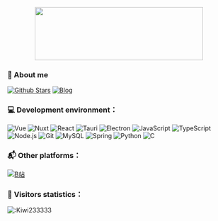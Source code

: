 <p align="center">
<img align=center src="https://kiwi233.top/kiwi.gif" width="380" height="120" style="border-radous: 6px;"/>
</p>

### 🤔 About me

[![Github Stars](https://img.shields.io/github/stars/Kiwi233333?style=for-the-badge&color=2da44e&label=Github%20Star&logo=github)](https://github.com/Kiwi233333)
[![Blog](https://img.shields.io/badge/-kiwi233.top-0ea5e9?style=for-the-badge&logo=Bloglovin&logoColor=white&label=个人博客)](https://kiwi233.top)

### 💻 **Development environment：**

<p>
 
![Vue](https://img.shields.io/badge/Vue-35495E?style=for-the-badge&logo=vue.js&logoColor=4FC08D)
![Nuxt](https://img.shields.io/badge/Nuxt-002D3A?style=for-the-badge&logo=nuxt.js&logoColor=white)
![React](https://img.shields.io/badge/React-20232A?style=for-the-badge&logo=react&logoColor=61DAFB)
![Tauri](https://img.shields.io/badge/Tauri-1E1E1E?style=for-the-badge&logo=tauri&logoColor=white)
![Electron](https://img.shields.io/badge/Electron-47848F?style=for-the-badge&logo=electron&logoColor=white)
![JavaScript](https://img.shields.io/badge/JavaScript-F7DF1E?style=for-the-badge&logo=javascript&logoColor=black) 
![TypeScript](https://img.shields.io/badge/TypeScript-007ACC?style=for-the-badge&logo=typescript&logoColor=white)
![Node.js](https://img.shields.io/badge/Node.js-43853D?style=for-the-badge&logo=node.js&logoColor=white)
![Git](https://img.shields.io/badge/Git-F05033?style=for-the-badge&logo=git&logoColor=white) 
![MySQL](https://img.shields.io/badge/MySQL-4479A1?style=for-the-badge&logo=mysql&logoColor=white)
![Spring](https://img.shields.io/badge/Spring-6DB33F?style=for-the-badge&logo=spring&logoColor=white)
![Python](https://img.shields.io/badge/Python-3776AB?style=for-the-badge&logo=python&logoColor=white)
![C](https://img.shields.io/badge/C-00599C?style=for-the-badge&logo=c&logoColor=white)

</p>

<!-- ### 🎯 **GitHub Info：** -->

<!-- [![My GitHub stats](https://github-readme-stats.vercel.app/api?username=Kiwi233333&count_private=true&theme=swift&hide=contribs&include_all_commits=true&line_height=24.0)](https://github.com/anuraghazra/github-readme-stats) [![Top Langs](https://github-readme-stats.vercel.app/api/top-langs/?username=Kiwi233333&theme=swift&layout=compact&card_width=360)](https://github.com/anuraghazra/github-readme-stats) -->

### 📬 **Other platforms：**

[![B站](https://img.shields.io/badge/BiliBili-00A1D6?style=for-the-badge&logo=Bilibili&logoColor=white)](https://space.bilibili.com/37574787)

### 👀 **Visitors statistics：**

![:Kiwi233333](https://count.getloli.com/get/@:Kiwi233333?theme=rule34)
